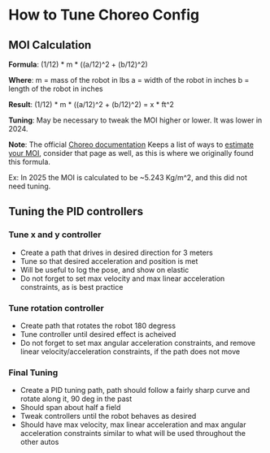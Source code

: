 # How to Tune Choreo Config

## MOI Calculation

**Formula**: (1/12) \* m \* ((a/12)^2 + (b/12)^2)

**Where**: m = mass of the robot in lbs a = width of the robot in inches b = length of the robot in inches

**Result**: (1/12) \* m \* ((a/12)^2 + (b/12)^2) = x \* ft^2

**Tuning**: May be necessary to tweak the MOI higher or lower. It was lower in 2024.

**Note**: The official [Choreo documentation](https://choreo.autos/) Keeps a list of ways to [estimate your MOI](https://choreo.autos/usage/estimating-moi/), consider that page as well, as this is where we originally found this formula.

Ex: In 2025 the MOI is calculated to be ~5.243 Kg/m^2, and this did not need tuning.

## Tuning the PID controllers

### Tune x and y controller

- Create a path that drives in desired direction for 3 meters
- Tune so that desired acceleration and position is met
- Will be useful to log the pose, and show on elastic
- Do not forget to set max velocity and max linear acceleration constraints, as is best practice

### Tune rotation controller

- Create path that rotates the robot 180 degress
- Tune controller until desired effect is acheived
- Do not forget to set max angular acceleration constraints, and remove linear velocity/acceleration constraints, if the path does not move

### Final Tuning

- Create a PID tuning path, path should follow a fairly sharp curve and rotate along it, 90 deg in the past
- Should span about half a field
- Tweak controllers until the robot behaves as desired
- Should have max velocity, max linear acceleration and max angular acceleration constraints similar to what will be used throughout the other autos
